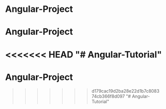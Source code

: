 # Angular-Project
# Angular-Project
<<<<<<< HEAD
"# Angular-Tutorial" 
=======
# Angular-Project
>>>>>>> d179cac19d2ba28e22d1b7c808374cb366f8d097
"# Angular-Tutorial" 
